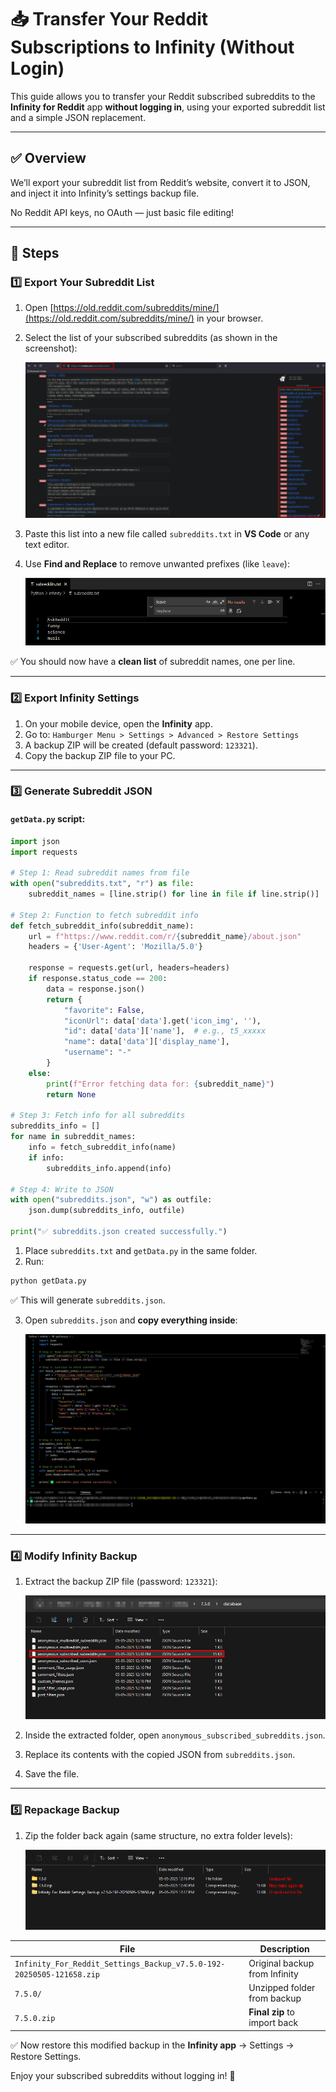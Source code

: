 # 📥 Transfer Your Reddit Subscriptions to Infinity (Without Login)

This guide allows you to transfer your Reddit subscribed subreddits to the **Infinity for Reddit** app **without logging in**, using your exported subreddit list and a simple JSON replacement.

---

## ✅ Overview

We’ll export your subreddit list from Reddit’s website, convert it to JSON, and inject it into Infinity’s settings backup file.

No Reddit API keys, no OAuth — just basic file editing!

---

## 🚀 Steps

### 1️⃣ Export Your Subreddit List

1. Open [https://old.reddit.com/subreddits/mine/](https://old.reddit.com/subreddits/mine/) in your browser.

2. Select the list of your subscribed subreddits (as shown in the screenshot):

   ![Select Subreddits](image.png)

3. Paste this list into a new file called `subreddits.txt` in **VS Code** or any text editor.

4. Use **Find and Replace** to remove unwanted prefixes (like `leave`):

   ![Find and Replace](image-2.png)

✅ You should now have a **clean list** of subreddit names, one per line.

---

### 2️⃣ Export Infinity Settings

1. On your mobile device, open the **Infinity** app.
2. Go to:
   `Hamburger Menu > Settings > Advanced > Restore Settings`
3. A backup ZIP will be created (default password: `123321`).
4. Copy the backup ZIP file to your PC.

---

### 3️⃣ Generate Subreddit JSON

#### `getData.py` script:

```python
import json
import requests

# Step 1: Read subreddit names from file
with open("subreddits.txt", "r") as file:
    subreddit_names = [line.strip() for line in file if line.strip()]

# Step 2: Function to fetch subreddit info
def fetch_subreddit_info(subreddit_name):
    url = f"https://www.reddit.com/r/{subreddit_name}/about.json"
    headers = {'User-Agent': 'Mozilla/5.0'}

    response = requests.get(url, headers=headers)
    if response.status_code == 200:
        data = response.json()
        return {
            "favorite": False,
            "iconUrl": data['data'].get('icon_img', ''),
            "id": data['data']['name'],  # e.g., t5_xxxxx
            "name": data['data']['display_name'],
            "username": "-"
        }
    else:
        print(f"Error fetching data for: {subreddit_name}")
        return None

# Step 3: Fetch info for all subreddits
subreddits_info = []
for name in subreddit_names:
    info = fetch_subreddit_info(name)
    if info:
        subreddits_info.append(info)

# Step 4: Write to JSON
with open("subreddits.json", "w") as outfile:
    json.dump(subreddits_info, outfile)

print("✅ subreddits.json created successfully.")
```

1. Place `subreddits.txt` and `getData.py` in the same folder.
2. Run:

```bash
python getData.py
```

✅ This will generate `subreddits.json`.

3. Open `subreddits.json` and **copy everything inside**:

   ![Generated JSON](image-3.png)

---

### 4️⃣ Modify Infinity Backup

1. Extract the backup ZIP file (password: `123321`):

   ![Extract Backup](image-4.png)

2. Inside the extracted folder, open `anonymous_subscribed_subreddits.json`.

3. Replace its contents with the copied JSON from `subreddits.json`.

4. Save the file.

---

### 5️⃣ Repackage Backup

1. Zip the folder back again (same structure, no extra folder levels):

   ![Zip Folder](image-5.png)

| File                                                                 | Description                   |
| -------------------------------------------------------------------- | ----------------------------- |
| `Infinity_For_Reddit_Settings_Backup_v7.5.0-192-20250505-121658.zip` | Original backup from Infinity |
| `7.5.0/`                                                             | Unzipped folder from backup   |
| `7.5.0.zip`                                                          | **Final zip** to import back  |

✅ Now restore this modified backup in the **Infinity app** → Settings → Restore Settings.

Enjoy your subscribed subreddits without logging in! 🎉
